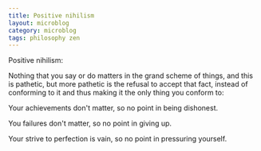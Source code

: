 ```yaml
---
title: Positive nihilism
layout: microblog
category: microblog
tags: philosophy zen
---
```


Positive nihilism:

Nothing that you say or do matters in the grand scheme of things, and this is pathetic, but more pathetic is the refusal to accept that fact, instead of conforming to it and thus making it the only thing you conform to: 

Your achievements don't matter, so no point in being dishonest.

You failures don't matter, so no point in giving up.

Your strive to perfection is vain, so no point in pressuring yourself.



